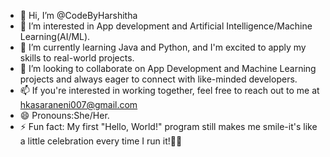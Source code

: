 - 👋 Hi, I’m @CodeByHarshitha
- 👀 I’m interested in App development and Artificial Intelligence/Machine Learning(AI/ML).
- 🌱 I’m currently learning Java and Python, and I'm excited to apply my skills to real-world projects.
- 💞️ I’m looking to collaborate on App Development and Machine Learning projects and always eager to connect with like-minded developers.
- 📫 If you're interested in working together, feel free to reach out to me at hkasaraneni007@gmail.com
- 😄 Pronouns:She/Her.
- ⚡ Fun fact: My first "Hello, World!" program still makes me smile-it's like a little celebration every time I run it!🫶🏻

<!---
CodeByHarshitha/CodeByHarshitha is a ✨ special ✨ repository because its `README.md` (this file) appears on your GitHub profile.
You can click the Preview link to take a look at your changes.
--->
